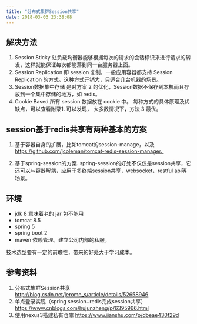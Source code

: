 ```yaml
---
title: "分布式集群Session共享"
date: 2018-03-03 23:38:08
---
```


## 解决方法
1.  Session Sticky
让负载均衡器能够根据每次的请求的会话标识来进行请求的转发，这样就能保证每次都能落到同一台服务器上面。
2. Session Replication
即 session 复制，一般应用容器都支持 Session Replication 的方式。这种方式开销大，只适合几台机器的场景。
3. Session数据集中存储
是对方案 2 的优化，Session数据不保存到本机而且存放到一个集中存储的地方，如 redis。
4. Cookie Based
所有 session 数据放在 cookie 中。
每种方式的具体原理及优缺点，可以查看附录1. 可以发现， 大多数情况下，方法 3 最优。

## session基于redis共享有两种基本的方案
1. 基于容器自身的扩展，比如tomcat的session-manage，以及
 https://github.com/jcoleman/tomcat-redis-session-manager. 

2. 基于spring-session的方案. spring-session的好处不仅仅是session共享，它还可以与容器解耦，应用于多终端session共享，websocket，restful api等场景。

## 环境
- jdk 8 意味着老的 jar 包不能用
- tomcat 8.5
- spring 5
- spring boot 2
- maven 依赖管理。建立公司内部的私服。

技术选型要有一定的前瞻性，带来的好处大于学习成本。
 
## 参考资料
1. 分布式集群Session共享 http://blog.csdn.net/jerome_s/article/details/52658946
2. 单点登录实现（spring session+redis完成session共享）
https://www.cnblogs.com/hujunzheng/p/6395966.html
3. 使用nexus3搭建私有仓库 https://www.jianshu.com/p/dbeae430f29d
